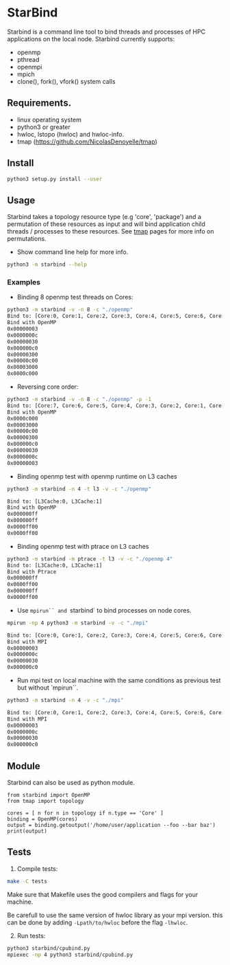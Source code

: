 # StarBind

Starbind is a command line tool to bind threads and processes of HPC applications on the local node.
Starbind currently supports: 
* openmp
* pthread
* openmpi
* mpich
* clone(), fork(), vfork() system calls

## Requirements.

* linux operating system
* python3 or greater
* hwloc, lstopo (hwloc) and hwloc-info.
* tmap (https://github.com/NicolasDenoyelle/tmap)

## Install

``` sh
python3 setup.py install --user
```

## Usage

Starbind takes a topology resource type (e.g 'core', 'package') and a permutation
of these resources as input and will bind application child threads / processes
to these resources.
See [tmap](https://github.com/NicolasDenoyelle/tmap) pages for more info on permutations.

* Show command line help for more info.
``` sh
python3 -m starbind --help
```

### Examples

* Binding 8 openmp test threads on Cores:
``` sh
python3 -m starbind -v -n 8 -c "./openmp"
Bind to: [Core:0, Core:1, Core:2, Core:3, Core:4, Core:5, Core:6, Core:7]
Bind with OpenMP
0x00000003
0x0000000c
0x00000030
0x000000c0
0x00000300
0x00000c00
0x00003000
0x0000c000
```

* Reversing core order:
``` sh
python3 -m starbind -v -n 8 -c "./openmp" -p -1
Bind to: [Core:7, Core:6, Core:5, Core:4, Core:3, Core:2, Core:1, Core:0]
Bind with OpenMP
0x0000c000
0x00003000
0x00000c00
0x00000300
0x000000c0
0x00000030
0x0000000c
0x00000003
```

* Binding openmp test with openmp runtime on L3 caches 
``` sh
python3 -m starbind -n 4 -t l3 -v -c "./openmp"

Bind to: [L3Cache:0, L3Cache:1]
Bind with OpenMP
0x000000ff
0x000000ff
0x0000ff00
0x0000ff00
```

* Binding openmp test with ptrace on L3 caches 
``` sh
python3 -m starbind -m ptrace -t l3 -v -c "./openmp 4"
Bind to: [L3Cache:0, L3Cache:1]
Bind with Ptrace
0x000000ff
0x0000ff00
0x000000ff
0x0000ff00
```

* Use `mpirun`` and `starbind` to bind processes on node cores. 
``` sh
mpirun -np 4 python3 -m starbind -v -c "./mpi"

Bind to: [Core:0, Core:1, Core:2, Core:3, Core:4, Core:5, Core:6, Core:7]
Bind with MPI
0x00000003
0x0000000c
0x00000030
0x000000c0
```

* Run mpi test on local machine with the same conditions as previous test but
without `mpirun``.
``` sh
python3 -m starbind -n 4 -v -c "./mpi"

Bind to: [Core:0, Core:1, Core:2, Core:3, Core:4, Core:5, Core:6, Core:7]
Bind with MPI
0x00000003
0x0000000c
0x00000030
0x000000c0
```

## Module

Starbind can also be used as python module.

```
from starbind import OpenMP
from tmap import topology

cores = [ n for n in topology if n.type == 'Core' ]
binding = OpenMP(cores)
output = binding.getoutput('/home/user/application --foo --bar baz')
print(output)
```

## Tests

1. Compile tests:

``` sh
make -C tests
```
Make sure that Makefile uses the good compilers and flags for your machine.

Be carefull to use the same version of hwloc library as your mpi version.
this can be done by adding `-Lpath/to/hwloc` before the flag `-lhwloc`.

2. Run tests:

``` sh
python3 starbind/cpubind.py
mpiexec -np 4 python3 starbind/cpubind.py
```

